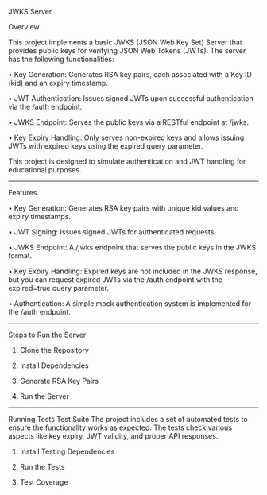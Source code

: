 JWKS Server

Overview

This project implements a basic JWKS (JSON Web Key Set) Server that provides public keys for verifying JSON Web Tokens (JWTs). The server has the following functionalities:

•	Key Generation: Generates RSA key pairs, each associated with a Key ID (kid) and an expiry timestamp.

•	JWT Authentication: Issues signed JWTs upon successful authentication via the /auth endpoint.

•	JWKS Endpoint: Serves the public keys via a RESTful endpoint at /jwks.

•	Key Expiry Handling: Only serves non-expired keys and allows issuing JWTs with expired keys using the expired query parameter.


This project is designed to simulate authentication and JWT handling for educational purposes.
________________________________________
Features

•	Key Generation: Generates RSA key pairs with unique kid values and expiry timestamps.

•	JWT Signing: Issues signed JWTs for authenticated requests.

•	JWKS Endpoint: A /jwks endpoint that serves the public keys in the JWKS format.

•	Key Expiry Handling: Expired keys are not included in the JWKS response, but you can request expired JWTs via the /auth endpoint with the expired=true query parameter.

•	Authentication: A simple mock authentication system is implemented for the /auth endpoint.
________________________________________
Steps to Run the Server

1.	Clone the Repository

2.	Install Dependencies

3.	Generate RSA Key Pairs

4.	Run the Server
________________________________________
Running Tests
Test Suite
The project includes a set of automated tests to ensure the functionality works as expected. The tests check various aspects like key expiry, JWT validity, and proper API responses.

1.	Install Testing Dependencies

2.	Run the Tests

3.	Test Coverage
